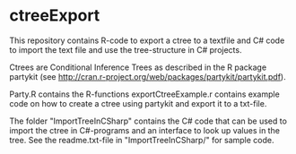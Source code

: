 ctreeExport
===========

This repository contains R-code to export a ctree to a textfile and C# code to import the text file and use the tree-structure in C# projects.

Ctrees are Conditional Inference Trees as described in the R package partykit (see http://cran.r-project.org/web/packages/partykit/partykit.pdf).

Party.R contains the R-functions
exportCtreeExample.r contains example code on how to create a ctree using partykit and export it to a txt-file.

The folder "ImportTreeInCSharp" contains the C# code that can be used to import the ctree in C#-programs and an interface to look up values in the tree. See the readme.txt-file in "ImportTreeInCSharp/" for sample code.
